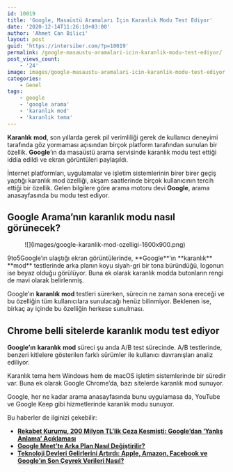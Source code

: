 ```yaml
---
id: 10019
title: 'Google, Masaüstü Aramaları İçin Karanlık Modu Test Ediyor'
date: '2020-12-14T11:26:10+03:00'
author: 'Ahmet Can Bilici'
layout: post
guid: 'https://intersiber.com/?p=10019'
permalink: /google-masaustu-aramalari-icin-karanlik-modu-test-ediyor/
post_views_count:
    - '24'
image: images/google-masaustu-aramalari-icin-karanlik-modu-test-ediyor.png
categories:
    - Genel
tags:
    - google
    - 'google arama'
    - 'karanlık mod'
    - 'karanlık tema'
---
```


**Karanlık** **mod**, son yıllarda gerek pil verimliliği gerek de kullanıcı deneyimi tarafında göz yormaması açısından birçok platform tarafından sunulan bir özellik. **Google**’ın da masaüstü arama servisinde karanlık modu test ettiği iddia edildi ve ekran görüntüleri paylaşıldı.

İnternet platformları, uygulamalar ve işletim sistemlerinin birer birer geçiş yaptığı karanlık mod özelliği, akşam saatlerinde birçok kullanıcının tercih ettiği bir özellik. Gelen bilgilere göre arama motoru devi **Google**, arama anasayfasında bu modu test ediyor.

## Google Arama’nın karanlık modu nasıl görünecek?

<figure class="wp-block-image size-large">![](images/google-karanlik-mod-ozelligi-1600x900.png)</figure>9to5Google’ın ulaştığı ekran görüntülerinde, **Google**’ın **karanlık** **mod** testlerinde arka planın koyu siyah-gri bir tona büründüğü, logonun ise beyaz olduğu görülüyor. Buna ek olarak karanlık modda butonların rengi de mavi olarak belirlenmiş.

Google’ın **karanlık** **mod** testleri sürerken, sürecin ne zaman sona ereceği ve bu özelliğin tüm kullanıcılara sunulacağı henüz bilinmiyor. Beklenen ise, birkaç ay içinde bu özelliğin herkese sunulması.

## Chrome belli sitelerde karanlık modu test ediyor

**Google’ın** **karanlık** **mod** süreci şu anda A/B test sürecinde. A/B testlerinde, benzeri kitlelere gösterilen farklı sürümler ile kullanıcı davranışları analiz ediliyor.

Karanlık tema hem Windows hem de macOS işletim sistemlerinde bir süredir var. Buna ek olarak Google Chrome’da, bazı sitelerde karanlık mod sunuyor.

Google, her ne kadar arama anasayfasında bunu uygulamasa da, YouTube ve Google Keep gibi hizmetlerinde karanlık modu sunuyor.

Bu haberler de ilginizi çekebilir:

- **[Rekabet Kurumu, 200 Milyon TL’lik Ceza Kesmişti: Google’dan ‘Yanlış Anlama’ Açıklaması](https://intersiber.com/rekabet-kurumu-200-milyon-tllik-ceza-kesmisti-googledan-yanlis-anlama-aciklamasi/)**
- **[Google Meet’te Arka Plan Nasıl Değiştirilir?](https://intersiber.com/google-meette-arka-plan-nasil-degistirilir/)**
- **[Teknoloji Devleri Gelirlerini Artırdı: Apple, Amazon, Facebook ve Google’ın Son Çeyrek Verileri Nasıl?](https://intersiber.com/teknoloji-devleri-gelirlerini-artirdi-apple-amazon-facebook-ve-googlein-son-ceyrek-verileri-nasil/)**